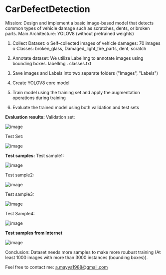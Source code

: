 # CarDefectDetection
Mission: Design and implement a basic image-based model that detects common types of vehicle damage such as scratches, dents, or broken parts. 
Main Architecture: YOLOV8 (without pretrained weights)
1.	Collect Dataset:
o	Self-collected images of vehicle damages: 70 images
o	Classes: broken_glass, Damaged_light_tire_parts, dent, scratch

2. Annotate dataset:
   We utilize LabelImg to annotate images using bounding boxes.
        labelImg . classes.txt
3. Save images and Labels into two separate folders ("Images", "Labels")
4. Create YOLOV8 core model
5. Train model using the training set and apply the augmentation operations during training
6. Evaluate the trained model using both validation and test sets

**Evaluation results:**
Validation set:

![image](https://github.com/user-attachments/assets/bade578c-2d0f-4512-865a-b00008a2739a)


Test Set:

![image](https://github.com/user-attachments/assets/c5742c6c-52fd-450b-9cca-b240f2e8fe1f)

**Test samples:**
Test sample1:

![image](https://github.com/user-attachments/assets/9062be5a-d4fc-48ba-a179-00a3bc95214e)

Test sample2:

![image](https://github.com/user-attachments/assets/2356850e-9394-4c67-b84d-630ebb79626a)

Test sample3:

![image](https://github.com/user-attachments/assets/792da005-8892-4e96-ad9f-6d232e857d2e)

Test Sample4:

![image](https://github.com/user-attachments/assets/7e6abdd5-90f0-43e9-b459-9aa19f564c64)


**Test samples from Internet**

![image](https://github.com/user-attachments/assets/25a7aa1e-7470-402a-abe2-07f26b467f71)


Conclusion: Dataset needs more samples to make more roubust training (At least 1000 images with more than 3000 instances (bounding boxes)).

Feel free to contact me: a.mayya1988@gmail.com





